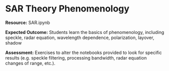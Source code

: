 # SAR Theory Phenomenology

**Resource:** SAR.ipynb 

**Expected Outcome:** Students learn the basics of phenomenology, including speckle, radar equation, wavelength dependence, polarization, layover, shadow 

**Assessment:** Exercises to alter the notebooks provided to look for specific results (e.g. speckle filtering, processing bandwidth, radar equation changes of range, etc.).

